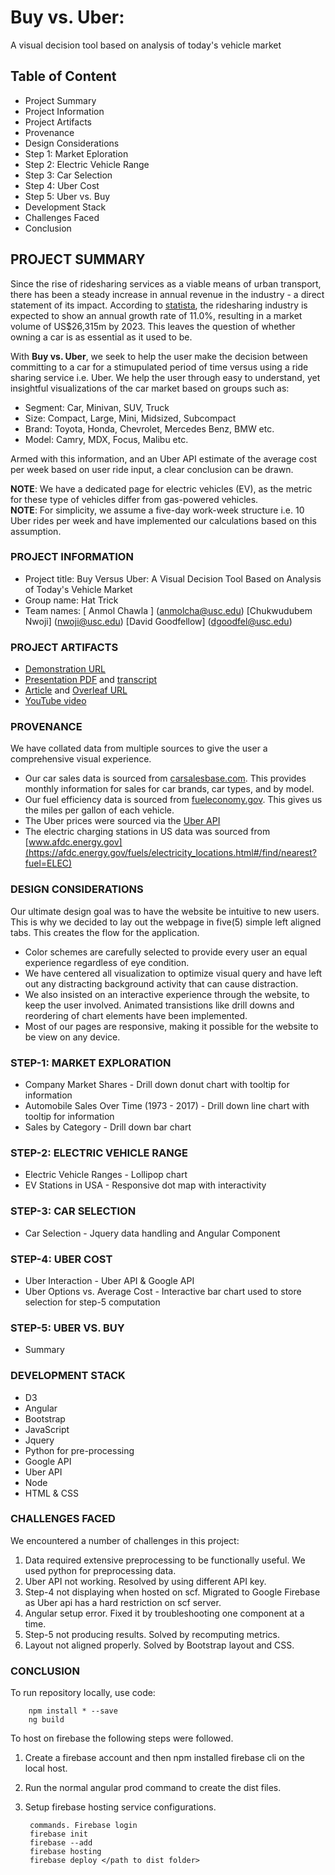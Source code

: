 # Buy vs. Uber:
A visual decision tool based on analysis of today's vehicle market

## Table of Content
  - Project Summary
  - Project Information
  - Project Artifacts
  - Provenance
  - Design Considerations
  - Step 1: Market Eploration
  - Step 2: Electric Vehicle Range
  - Step 3: Car Selection
  - Step 4: Uber Cost
  - Step 5: Uber vs. Buy
  - Development Stack
  - Challenges Faced
  - Conclusion

## PROJECT SUMMARY
Since the rise of ridesharing services as a viable means of urban transport, there has been a steady increase in annual revenue in the industry - a direct statement of its impact. According to [statista](https://www.statista.com/outlook/368/109/ride-hailing/united-states), the ridesharing industry is expected to show an annual growth rate of 11.0%, resulting in a market volume of US$26,315m by 2023. This leaves the question of whether owning a car is as essential as it used to be. 

With **Buy vs. Uber**, we seek to help the user make the decision between committing to a car for a stimupulated period of time versus using a ride sharing service i.e. Uber. We help the user through easy to understand, yet insightful visualizations of the car market based on groups such as:

  - Segment: Car, Minivan, SUV, Truck
  - Size: Compact, Large, Mini, Midsized, Subcompact
  - Brand: Toyota, Honda, Chevrolet, Mercedes Benz, BMW etc.
  - Model: Camry, MDX, Focus, Malibu etc.
  
Armed with this information, and an Uber API estimate of the average cost per week based on user ride input, a clear conclusion can be drawn.
  
**NOTE**: We have a dedicated page for electric vehicles (EV), as the metric for these type of vehicles differ from gas-powered vehicles.  
**NOTE**: For simplicity, we assume a five-day work-week structure i.e. 10 Uber rides per week and have implemented our calculations based on this assumption.
  

### PROJECT INFORMATION

- Project title: Buy Versus Uber: A Visual Decision Tool Based on Analysis of Today's Vehicle Market
- Group name: Hat Trick
- Team names: [ Anmol Chawla ] (anmolcha@usc.edu) [Chukwudubem Nwoji] (nwoji@usc.edu) [David Goodfellow] (dgoodfel@usc.edu)

### PROJECT ARTIFACTS

- [Demonstration URL](https://inf554-d9e3c.firebaseapp.com/)
- [Presentation PDF](https://github.com/INF554Fall18/project-hat-trick/blob/master/Docs/Presentation_Buy_vs_Uber.pdf) and [transcript](<presentation-transcript-md-url>)
- [Article](https://github.com/INF554Fall18/project-hat-trick/blob/master/Docs/Buy_Versus_Uber_A_visual_decision_tool_By_HatTrick.pdf) and [Overleaf URL](https://www.overleaf.com/8291586897msqjkjbhgrns?fbclid=IwAR0Vv_5a83W1EpsFUeiETvAIDJ_44_CzpB68Qw_Wb4LElLudb2p-UykxqHc)
- [YouTube video](https://www.youtube.com/watch?v=3JZ4T1PWwQE)


### PROVENANCE
We have collated data from multiple sources to give the user a comprehensive visual experience. 
- Our car sales data is sourced from [carsalesbase.com](http://carsalesbase.com/). This provides monthly information for sales for car brands, car types, and by model.
- Our fuel efficiency data is sourced from [fueleconomy.gov](https://www.fueleconomy.gov/). This gives us the miles per gallon of each vehicle.
- The Uber prices were sourced via the [Uber API](https://developer.uber.com/)
- The electric charging stations in US data was sourced from [www.afdc.energy.gov](https://afdc.energy.gov/fuels/electricity_locations.html#/find/nearest?fuel=ELEC)


### DESIGN CONSIDERATIONS
Our ultimate design goal was to have the website be intuitive to new users. This is why we decided to lay out the webpage in five(5) simple left aligned tabs. This creates the flow for the application. 

  - Color schemes are carefully selected to provide every user an equal experience regardless of eye condition.
  - We have centered all visualization to optimize visual query and have left out any distracting background activity that can cause distraction.
  - We also insisted on an interactive experience through the website, to keep the user involved. Animated transistions like drill downs and reordering of chart elements have been implemented.
  - Most of our pages are responsive, making it possible for the website to be view on any device.

### STEP-1: MARKET EXPLORATION
  - Company Market Shares - Drill down donut chart with tooltip for information
  - Automobile Sales Over Time (1973 - 2017) - Drill down line chart with tooltip for information
  - Sales by Category - Drill down bar chart
  
### STEP-2: ELECTRIC VEHICLE RANGE
  - Electric Vehicle Ranges - Lollipop chart
  - EV Stations in USA - Responsive dot map with interactivity

### STEP-3: CAR SELECTION
  - Car Selection - Jquery data handling and Angular Component 
  
### STEP-4: UBER COST
  - Uber Interaction - Uber API & Google API
  - Uber Options vs. Average Cost - Interactive bar chart used to store selection for step-5 computation
  
### STEP-5: UBER VS. BUY
  - Summary
### DEVELOPMENT STACK
- D3
- Angular
- Bootstrap
- JavaScript
- Jquery
- Python for pre-processing
- Google API
- Uber API
- Node
- HTML & CSS

### CHALLENGES FACED
 We encountered a number of challenges in this project:
 1. Data required extensive preprocessing to be functionally useful. We used python for preprocessing data.
 2. Uber API not working. Resolved by using different API key.
 4. Step-4 not displaying when hosted on scf. Migrated to Google Firebase as Uber api has a hard restriction on scf server. 
 3. Angular setup error. Fixed it by troubleshooting one component at a time.
 5. Step-5 not producing results. Solved by recomputing metrics.
 6. Layout not aligned properly. Solved by Bootstrap layout and CSS.
 
### CONCLUSION
To run repository locally, use code:
        
        npm install * --save
        ng build
        
To host on firebase the following steps were followed.
1. Create a firebase account and then npm installed firebase cli on the local host. 
2. Run the normal angular prod command to create the dist files. 
3. Setup firebase hosting service configurations. 

        commands. Firebase login
        firebase init
        firebase --add
        firebase hosting
        firebase deploy </path to dist folder> 
